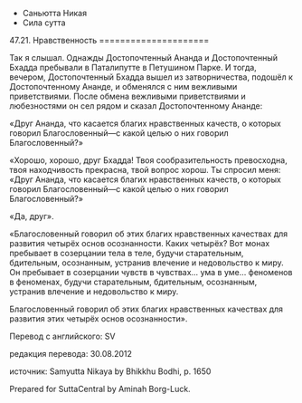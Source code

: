 









* Саньютта Никая
* Сила сутта


47\.21\. Нравственность
\=\=\=\=\=\=\=\=\=\=\=\=\=\=\=\=\=\=\=\=\=



Так я слышал\. Однажды Достопочтенный Ананда и Достопочтенный Бхадда пребывали в Паталипутте в Петушином Парке\. И тогда, вечером, Достопочтенный Бхадда вышел из затворничества, подошёл к Достопочтенному Ананде, и обменялся с ним вежливыми приветствиями\. После обмена вежливыми приветствиями и любезностями он сел рядом и сказал Достопочтенному Ананде:


«Друг Ананда, что касается благих нравственных качеств, о которых говорил Благословенный—с какой целью о них говорил Благословенный?»


«Хорошо, хорошо, друг Бхадда\! Твоя сообразительность превосходна, твоя находчивость прекрасна, твой вопрос хорош\. Ты спросил меня: «Друг Ананда, что касается благих нравственных качеств, о которых говорил Благословенный—с какой целью о них говорил Благословенный?»


«Да, друг»\.


«Благословенный говорил об этих благих нравственных качествах для развития четырёх основ осознанности\. Каких четырёх? Вот монах пребывает в созерцании тела в теле, будучи старательным, бдительным, осознанным, устранив влечение и недовольство к миру\. Он пребывает в созерцании чувств в чувствах… ума в уме… феноменов в феноменах, будучи старательным, бдительным, осознанным, устранив влечение и недовольство к миру\.


Благословенный говорил об этих благих нравственных качествах для развития этих четырёх основ осознанности»\.



Перевод с английского: SV


редакция перевода: 30\.08\.2012


источник: Samyutta Nikaya by Bhikkhu Bodhi, p\. 1650


Prepared for SuttaCentral by Aminah Borg\-Luck\.






